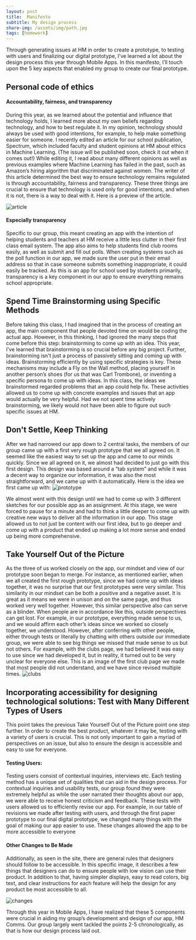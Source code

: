 ```yaml
---
layout: post
title:  Manifesto
subtitle: My design process
share-img: /assets/img/path.jpg
tags: [homework]
---
```

Through generating issues at HM in order to create a prototype, to testing with users and finalizing our digital prototype, I’ve learned a lot about the design process this year through Mobile Apps. In this manifesto, I’ll touch upon the 5 key aspects that enabled my group to create our final prototype.  
  
## Personal code of ethics

#### Accountability, fairness, and transparency 
During this year, as we learned about the potential and influence that technology holds, I learned more about my own beliefs regarding technology, and how to best regulate it. In my opinion, technology should always be used with good intentions, for example, to help make something easier for someone. I recently edited an article for our school publication, Spectrum, which included faculty and student opinions at HM about ethics in Machine Learning. (The issue will be published soon, check it out when it comes out!) While editing it, I read about many different opinions as well as previous examples where Machine Learning has failed in the past, such as Amazon’s hiring algorithm that discriminated against women. The writer of this article determined the best way to ensure technology remains regulated is through accountability, fairness and transparency. These three things are crucial to ensure that technology is used only for good intentions, and when it is not, there is a way to deal with it. Here is a preview of the article.


![article](https://github.com/julietteshang/julietteshang.github.io/blob/master/article.png?raw=true)

#### Especially transparency
 Specific to our group, this meant creating an app with the intention of helping students and teachers at HM receive a little less clutter in their first class email system. The app also aims to help students find club rooms easily, as well as submit and fill out polls. When creating systems such as the poll function in our app, we made sure the user put in their email address so that in case someone submits something inappropriate, it could easily be tracked. As this is an app for school used by students primarily, transparency is a key component in our app to ensure everything remains school appropriate.


## Spend Time Brainstorming using Specific Methods
Before taking this class, I had imagined that in the process of creating an app, the main component that people devoted time on would be coding the actual app. However, in this thinking, I had ignored the many steps that come before this step: brainstorming to come up with an idea. This year, I’ve learned that brainstorming is so crucial before any big project. Further, brainstorming isn't just a process of passively sitting and coming up with ideas. Brainstorming efficiently by using specific strategies is key. These mechanisms may include a Fly on the Wall method, placing yourself in another person’s shoes (for us that was Carl Trombone), or inventing a specific persona to come up with ideas. In this class, the ideas we brainstormed regarded problems that an app could help fix. These activities allowed us to come up with concrete examples and issues that an app would actually be very helpful. Had we not spent time actively brainstorming, we likely would not have been able to figure out such specific issues at HM.

## Don't Settle, Keep Thinking
After we had narrowed our app down to 2 central tasks, the members of our group came up with a first very rough prototype that we all agreed on. It seemed like the easiest way to set up the app and came to our minds quickly. Since we all agreed on it, we almost had decided to just go with this first design. This design was based around a “tab system” and while it was a decent way to organize our information, it was also the most straightforward, and we came up with it automatically. Here is the idea we first came up with:
![prototype](https://github.com/julietteshang/julietteshang.github.io/blob/master/prototype.png?raw=true)

We almost went with this design until we had to come up with 3 different sketches for our possible app as an assignment. At this stage, we were forced to pause for a minute and had to think a little deeper to come up with creative new ways to deliver all the information in our app. This stage allowed us to not just be content with our first idea, but to go deeper and come up with a product that ended up making a lot more sense and ended up being more comprehensive.

## Take Yourself Out of the Picture
As the three of us worked closely on the app, our mindset and view of our prototype soon began to merge. For instance, as mentioned earlier, when we all created the first rough prototype, since we had come up with ideas together, it was no surprise that our first prototypes were very similar. This similarity in our mindset can be both a positive and a negative asset. It is great as it means we were in unison and on the same page, and thus worked very well together. However, this similar perspective also can serve as a blinder. When people are in accordance like this, outside perspectives can get lost. For example, in our prototype, everything made sense to us, and we would affirm each other’s ideas since we worked so closely together, we understood. However, after conferring with other people, either through tests or literally by chatting with others outside our immediate group, we were able to see big things we missed that made sense to us but not others. For example, with the clubs page, we had believed it was easy to use since we had developed it, but in reality, it turned out to be very unclear for everyone else. This is an image of the first club page we made that most people did not understand, and we have since revised multiple times. 
![clubs](https://github.com/julietteshang/julietteshang.github.io/blob/master/clubs.png?raw=true)


## Incorporating accessibility for designing technological solutions: Test with Many Different Types of Users 

This point takes the previous Take Yourself Out of the Picture point one step further. In order to create the best product, whatever it may be, testing with a variety of users is crucial. This is not only important to gain a myriad of perspectives on an issue, but also to ensure the design is accessible and easy to use for everyone. 
#### Testing Users:
 Testing users consist of contextual inquiries, interviews etc. Each testing method has a unique set of qualities that can aid in the design process. For contextual inquiries and usability tests, our group found they were extremely helpful as while the user narrated their thoughts about our app, we were able to receive honest criticism and feedback. These tests with users allowed us to efficiently revise our app. For example, in our table of revisions we made after testing with users, and through the first paper prototype to our final digital prototype, we changed many things with the goal of making our app easier to use. These changes allowed the app to be more accessible to everyone

#### Other Changes to Be Made
Additionally, as seen in the site, there are general rules that designers should follow to be accessible. In this specific image, it describes a few things that designers can do to ensure people with low vision can use their product. In addition to that, having simpler displays, easy to read colors, big text, and clear instructions for each feature will help the design for any product be most accessible to all.

![changes](https://github.com/julietteshang/julietteshang.github.io/blob/master/changes.png?raw=true)

Through this year in Mobile Apps, I have realized that these 5 components were crucial in aiding my group’s development and design of our app, HM Comms. Our group largely went tackled the points 2-5 chronologically, as that is how our design process laid out. 



